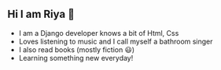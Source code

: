## Hi I am Riya 👋
- I am a Django developer knows a bit of Html, Css 
- Loves listening to music and I call myself a bathroom singer 
- I also read books (mostly fiction 😃)
- Learning something new everyday!
